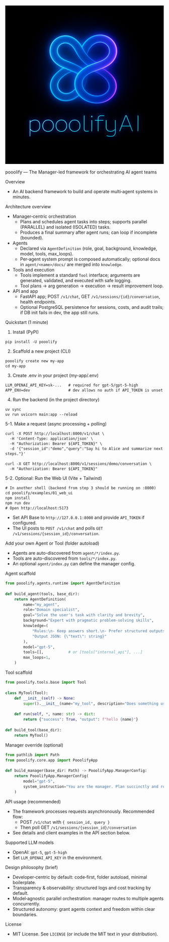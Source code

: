 ![pooolifyAI logo](docs/image/mainlogo.png)

pooolify — The Manager-led framework for orchestrating AI agent teams

Overview

- An AI backend framework to build and operate multi‑agent systems in minutes.

Architecture overview

- Manager‑centric orchestration
  - Plans and schedules agent tasks into steps; supports parallel (PARALLEL) and isolated (ISOLATED) tasks.
  - Produces a final summary after agent runs; can loop if incomplete (bounded).
- Agents
  - Declared via `AgentDefinition` (role, goal, background, knowledge, model, tools, max_loops).
  - Per‑agent system prompt is composed automatically; optional docs in `agent/<name>/docs/` are merged into `knowledge`.
- Tools and execution
  - Tools implement a standard `Tool` interface; arguments are generated, validated, and executed with safe logging.
  - Tool plans -> arg generation -> execution -> result improvement loop.
- API and app
  - FastAPI app; POST `/v1/chat`, GET `/v1/sessions/{id}/conversation`, health endpoints.
  - Optional PostgreSQL persistence for sessions, costs, and audit trails; if DB init fails in dev, the app still runs.

Quickstart (1 minute)

1. Install (PyPI)

```
pip install -U pooolify
```

2. Scaffold a new project (CLI)

```
pooolify create new my-app
cd my-app
```

3. Create .env in your project (my-app/.env)

```
LLM_OPENAI_API_KEY=sk-...   # required for gpt-5/gpt-5-high
APP_ENV=dev                 # dev allows no auth if API_TOKEN is unset
```

4. Run the backend (in the project directory)

```
uv sync
uv run uvicorn main:app --reload
```

5-1. Make a request (async processing + polling)

```
curl -X POST http://localhost:8000/v1/chat \
  -H 'Content-Type: application/json' \
  -H "Authorization: Bearer ${API_TOKEN}" \
  -d '{"session_id":"demo","query":"Say hi to Alice and summarize next steps."}'

curl -X GET http://localhost:8000/v1/sessions/demo/conversation \
  -H "Authorization: Bearer ${API_TOKEN}"
```

5-2. Optional: Run the Web UI (Vite + Tailwind)

```
# In another shell (backend from step 3 should be running on :8000)
cd pooolify/examples/01_web_ui
npm install
npm run dev
# Open http://localhost:5173
```

- Set API Base to `http://127.0.0.1:8000` and provide `API_TOKEN` if configured.
- The UI posts to `POST /v1/chat` and polls `GET /v1/sessions/{session_id}/conversation`.

Add your own Agent or Tool (folder autoload)

- Agents are auto-discovered from `agent/*/index.py`.
- Tools are auto-discovered from `tools/*/index.py`.
- An optional `agent/index.py` can define the manager config.

Agent scaffold

```python
from pooolify.agents.runtime import AgentDefinition

def build_agent(tools, base_dir):
    return AgentDefinition(
        name="my_agent",
        role="Domain specialist",
        goal="Solve the user's task with clarity and brevity",
        background="Expert with pragmatic problem-solving skills",
        knowledge=(
            "Rules:\n- Keep answers short.\n- Prefer structured outputs.\n"
            "Output JSON: {\"text\": string}"
        ),
        model="gpt-5",
        tools=[],           # or [tools["internal_api"], ...]
        max_loops=1,
    )
```

Tool scaffold

```python
from pooolify.tools.base import Tool

class MyTool(Tool):
    def __init__(self) -> None:
        super().__init__(name="my_tool", description="Does something useful")

    def run(self, *, name: str) -> dict:
        return {"success": True, "output": f"hello {name}"}

def build_tool(base_dir):
    return MyTool()
```

Manager override (optional)

```python
from pathlib import Path
from pooolify.core.app import PooolifyApp

def build_manager(base_dir: Path) -> PooolifyApp.ManagerConfig:
    return PooolifyApp.ManagerConfig(
        model="gpt-5",
        system_instruction="You are the manager. Plan succinctly and route to the right agent(s).",
    )
```

API usage (recommended)

- The framework processes requests asynchronously. Recommended flow:
  - POST `/v1/chat` with `{ session_id, query }`
  - Then poll GET `/v1/sessions/{session_id}/conversation`
- See details and client examples in the API section below.

Supported LLM models

- OpenAI: `gpt-5`, `gpt-5-high`
- Set `LLM_OPENAI_API_KEY` in the environment.

Design philosophy (brief)

- Developer‑centric by default: code‑first, folder autoload, minimal boilerplate.
- Transparency & observability: structured logs and cost tracking by default.
- Model‑agnostic parallel orchestration: manager routes to multiple agents concurrently.
- Structured autonomy: grant agents context and freedom within clear boundaries.

License

- MIT License. See `LICENSE` (or include the MIT text in your distribution).
